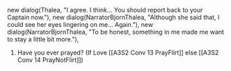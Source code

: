 new dialog(Thalea, "I agree. I think... You should report back to your Captain now."),
new dialog(NarratorBjornThalea, "Although she said that, I could see her eyes lingering on me... Again."),
new dialog(NarratorBjornThalea, "To be honest, something in me made me want to stay a little bit more."),

1. Have you ever prayed? (If Love [[A3S2 Conv 13 PrayFlirt]] else [[A3S2 Conv 14 PrayNotFlirt]])